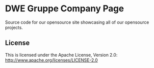 # DWE Gruppe Company Page

Source code for our opensource site showcasing all of our opensource projects.

## License

This is licensed under the Apache License, Version 2.0: http://www.apache.org/licenses/LICENSE-2.0
